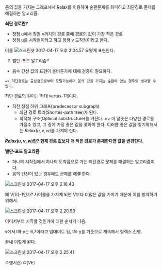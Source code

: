 음의 값을 가지는 그래프에서 Relax를 이용하여 순환문제를 회피하고 최단경로 문제를 해결하는 알고리즘.

**최단 경로란?**
 - 정점 u에서 정점 v까지의 경로 중에 경로의 값이 가장 작은 경로
 - 정점 u를 시작점이라고 하고 정점 v 도착점이라고 한다.

 이를 ![스크린샷 2017-04-17 오후 2.04.57](https://ooo.0o0.ooo/2017/04/17/58f44d06d8119.png)
요렇게 표현한다.

2. 벨만-포드 알고리즘?

- 음수 간선 값의 표현이 올바른가에 대해 검증이 필요하다.
```
=> 최단경로는 출발점으로부터 도달가능하며 음의 값을 가지는 순환이 없는 경우로 생각할 수 있다.
```
최단 경로의 길이는 최대 vertax-1개이다.

- 직전 정점 하위 그래프(predecessor subgraph)
    - 최단 경로 트리(Shortes-path tree)가 된다.
    - 최적해 구조(Optimal substructure)를 가진다.
    => 이 말뜻은 다양한 경로를 가질수 있고, 그 중에 가장 좋은 값을 찾아야 한다. 이러한 좋은 값을 찾기위해서는 $Relax(u,v,w)$를 가져야 한다.

**$Relax(u,v,w)$란? 현재 경로 값보다 더 적은 경로가 존재한다면 값을 변경한다.**

**벨만-포드 알고리즘**
 - 하나의 시작점에서 하나의 도착점으로 가는 최단경로 문제를 해결하는 알고리즘이다.
 - 음의 간선이 있는 경우에도 문제를 해결 한다.

 ![스크린샷 2017-04-17 오후 2.18.43](https://ooo.0o0.ooo/2017/04/17/58f450415ad86.png)

왜 V[G]-1인가? 사이클을 가지게 되면 V보다 더많은 값을 가지기 때문에 이를 방지하기 위해서.

![스크린샷 2017-04-17 오후 2.20.53](https://ooo.0o0.ooo/2017/04/17/58f450d9304b4.png)

어디서부터 시작할 것인가에 대한 순서가 나옴.

s에서 t와 y는 6,7이라고 업데이트 됨, t와 y를 기준으로 계속해서 릴렉스 진행.

 끝내 이렇게 된다.

 ![스크린샷 2017-04-17 오후 2.25.41](https://ooo.0o0.ooo/2017/04/17/58f451e78e0b2.png)

 수행시간: $O(VE)$
